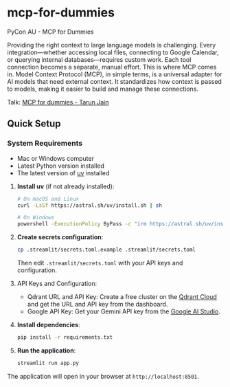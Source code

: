 # mcp-for-dummies

PyCon AU - MCP for Dummies

Providing the right context to large language models is challenging. Every integration—whether accessing local files, connecting to Google Calendar, or querying internal databases—requires custom work. Each tool connection becomes a separate, manual effort. This is where MCP comes in. Model Context Protocol (MCP), in simple terms, is a universal adapter for AI models that need external context. It standardizes how context is passed to models, making it easier to build and manage these connections.

Talk: [MCP for dummies - Tarun Jain](https://2025.pycon.org.au/program/D8DNXQ/)

## Quick Setup

### System Requirements

- Mac or Windows computer
- Latest Python version installed
- The latest version of [uv](https://docs.astral.sh/uv/getting-started/installation/) installed

1. **Install uv** (if not already installed):
   ```bash
   # On macOS and Linux
   curl -LsSf https://astral.sh/uv/install.sh | sh

   # On Windows
   powershell -ExecutionPolicy ByPass -c "irm https://astral.sh/uv/install.ps1 | iex"
   ```

2. **Create secrets configuration**:
   ```bash
   cp .streamlit/secrets.toml.example .streamlit/secrets.toml
   ```
   Then edit `.streamlit/secrets.toml` with your API keys and configuration.

3. API Keys and Configuration:
   - Qdrant URL and API Key: Create a free cluster on the [Qdrant Cloud](https://cloud.qdrant.io/) and get the URL and API key from the dashboard.
   - Google API Key: Get your Gemini API key from the [Google AI Studio](https://aistudio.google.com/).

4. **Install dependencies**:
   ```bash
   pip install -r requirements.txt
   ```

5. **Run the application**:
   ```bash
   streamlit run app.py
   ```

The application will open in your browser at `http://localhost:8501`.
